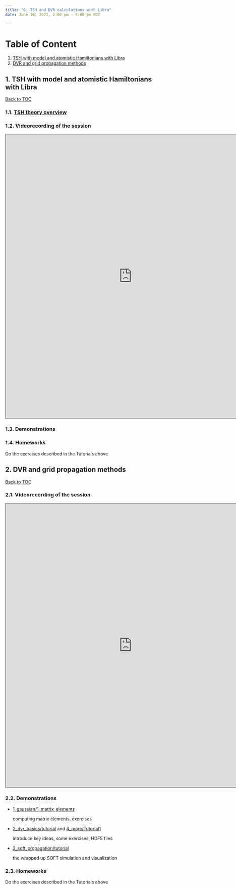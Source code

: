 ```yaml
---
title: "6. TSH and DVR calculations with Libra"
date: June 16, 2021, 2:00 pm - 5:00 pm EDT

---
```


<a name="toc"></a>
# Table of Content
1. [TSH with model and atomistic Hamiltonians with Libra](#namd-libra)
2. [DVR and grid propagation methods](#dvr-libra)


<a name="namd-libra"></a>
## 1. TSH with model and atomistic Hamiltonians with Libra
[Back to TOC](#toc)

### 1.1. [TSH theory overview](../files/episode_2/Akimov-Libra-namd.pdf)

### 1.2. Videorecording of the session

<iframe src="https://ub.hosted.panopto.com/Panopto/Pages/Embed.aspx?id=66d88d5a-1c69-4a45-ae67-ad49016de6bf&
autoplay=false&offerviewer=true&showtitle=true&showbrand=false&start=0&interactivity=all" height="900" width="800" 
style="border: 1px solid #464646;" allowfullscreen allow="autoplay"></iframe>

### 1.3. Demonstrations



### 1.4. Homeworks

   Do the exercises described in the Tutorials above


<a name="dvr-libra"></a>
## 2. DVR and grid propagation methods
[Back to TOC](#toc)

### 2.1. Videorecording of the session

<iframe src="https://ub.hosted.panopto.com/Panopto/Pages/Embed.aspx?id=c6ed5214-abd9-4764-9406-ad49016deaee&
autoplay=false&offerviewer=true&showtitle=true&showbrand=false&start=0&interactivity=all" height="900" width="800" 
style="border: 1px solid #464646;" allowfullscreen allow="autoplay"></iframe>

### 2.2. Demonstrations

 * [1_gaussian/1_matrix_elements](https://github.com/compchem-cybertraining/Tutorials_Libra/tree/master/6_dynamics/4_wavepackets/1_gaussian/1_matrix_elements)
   
   computing matrix elements, exercises
 
 * [2_dvr_basics/tutorial](https://github.com/compchem-cybertraining/Tutorials_Libra/tree/master/6_dynamics/4_wavepackets/2_dvr_basics) and [4_more/Tutorial1](https://github.com/compchem-cybertraining/Tutorials_Libra/tree/master/6_dynamics/4_wavepackets/4_more)

   introduce key ideas, some exercises, HDF5 files 

 * [3_soft_propagation/tutorial](https://github.com/compchem-cybertraining/Tutorials_Libra/tree/master/6_dynamics/4_wavepackets/3_soft_propagation)

   the wrapped up SOFT simulation and visualization


### 2.3. Homeworks

   Do the exercises described in the Tutorials above
   